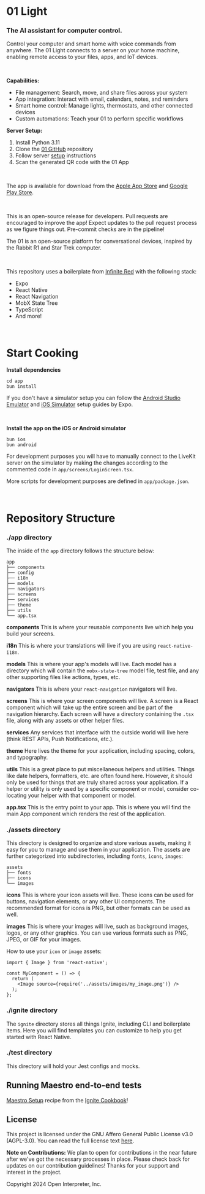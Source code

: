 # 01 Light

### The AI assistant for computer control.
Control your computer and smart home with voice commands from anywhere. The 01 Light connects to a server on your home machine, enabling remote access to your files, apps, and IoT devices.

<br>

**Capabilities:**
- File management: Search, move, and share files across your system
- App integration: Interact with email, calendars, notes, and reminders
- Smart home control: Manage lights, thermostats, and other connected devices
- Custom automations: Teach your 01 to perform specific workflows

**Server Setup:**
1. Install Python 3.11
2. Clone the [01 GitHub](https://github.com/openinterpreter/01) repository
3. Follow server [setup](https://01.openinterpreter.com/software/server/livekit-server) instructions
4. Scan the generated QR code with the 01 App

<br>

The app is available for download from the [Apple App Store](https://apps.apple.com/ca/app/01-light/id6601937732) and [Google Play Store](https://play.google.com/store/apps/details?id=com.interpreter.app). 

<br>

This is an open-source release for developers. Pull requests are encouraged to improve the app! Expect updates to the pull request process as we figure things out. Pre-commit checks are in the pipeline! 

The 01 is an open-source platform for conversational devices, inspired by the Rabbit R1 and Star Trek computer.

<br>

This repository uses a boilerplate from [Infinite Red](https://infinite.red) with the following stack:

- Expo
- React Native
- React Navigation
- MobX State Tree
- TypeScript
- And more! 

<br>

# Start Cooking
**Install dependencies**
```
cd app
bun install
```

If you don't have a simulator setup you can follow the [Android Studio Emulator](https://docs.expo.dev/workflow/android-studio-emulator/) and [iOS Simulator](https://docs.expo.dev/workflow/ios-simulator/) setup guides by Expo.

<br>

**Install the app on the iOS or Android simulator**
```
bun ios
bun android
```

For development purposes you will have to manually connect to the LiveKit server on the simulator by making the changes according to the commented code in `app/screens/LoginScreen.tsx`.

More scripts for development purposes are defined in `app/package.json`.

<br>

# Repository Structure

### ./app directory

The inside of the `app` directory follows the structure below:

```
app
├── components
├── config
├── i18n
├── models
├── navigators
├── screens
├── services
├── theme
├── utils
└── app.tsx
```

**components**
This is where your reusable components live which help you build your screens.

**i18n**
This is where your translations will live if you are using `react-native-i18n`.

**models**
This is where your app's models will live. Each model has a directory which will contain the `mobx-state-tree` model file, test file, and any other supporting files like actions, types, etc.

**navigators**
This is where your `react-navigation` navigators will live.

**screens**
This is where your screen components will live. A screen is a React component which will take up the entire screen and be part of the navigation hierarchy. Each screen will have a directory containing the `.tsx` file, along with any assets or other helper files.

**services**
Any services that interface with the outside world will live here (think REST APIs, Push Notifications, etc.).

**theme**
Here lives the theme for your application, including spacing, colors, and typography.

**utils**
This is a great place to put miscellaneous helpers and utilities. Things like date helpers, formatters, etc. are often found here. However, it should only be used for things that are truly shared across your application. If a helper or utility is only used by a specific component or model, consider co-locating your helper with that component or model.

**app.tsx** This is the entry point to your app. This is where you will find the main App component which renders the rest of the application.

### ./assets directory

This directory is designed to organize and store various assets, making it easy for you to manage and use them in your application. The assets are further categorized into subdirectories, including `fonts`, `icons`, `images`:

```
assets
├── fonts
├── icons
└── images
```

**icons**
This is where your icon assets will live. These icons can be used for buttons, navigation elements, or any other UI components. The recommended format for icons is PNG, but other formats can be used as well.


**images**
This is where your images will live, such as background images, logos, or any other graphics. You can use various formats such as PNG, JPEG, or GIF for your images.

How to use your `icon` or `image` assets:

```
import { Image } from 'react-native';

const MyComponent = () => {
  return (
    <Image source={require('../assets/images/my_image.png')} />
  );
};
```

### ./ignite directory

The `ignite` directory stores all things Ignite, including CLI and boilerplate items. Here you will find templates you can customize to help you get started with React Native.

### ./test directory

This directory will hold your Jest configs and mocks.

## Running Maestro end-to-end tests

[Maestro Setup](https://ignitecookbook.com/docs/recipes/MaestroSetup) recipe from the [Ignite Cookbook](https://ignitecookbook.com/)!

## License

This project is licensed under the GNU Affero General Public License v3.0 (AGPL-3.0). You can read the full license text [here](LICENSE).

**Note on Contributions:** We plan to open for contributions in the near future after we've got the necessary processes in place. Please check back for updates on our contribution guidelines! Thanks for your support and interest in the project.

Copyright 2024 Open Interpreter, Inc.